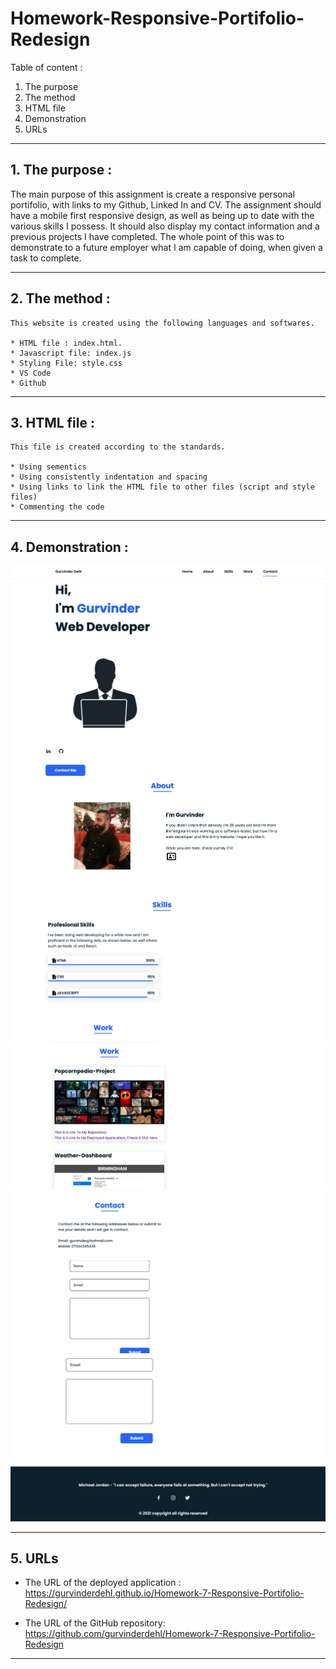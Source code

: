 # Homework-Responsive-Portifolio-Redesign

Table of content :

1. The purpose
2. The method
3. HTML file
4. Demonstration
5. URLs 

-----------------------------------------------------------------------------------------------------------------------

## 1. The purpose :

The main purpose of this assignment is create a responsive personal portifolio, with links to my Github, Linked In and CV. The assignment should have a mobile first responsive design, as well as being up to date with the various skills I possess. It should also display my contact information and a previous projects I have completed. The whole point of this was to demonstrate to a future employer what I am capable of doing, when given a task to complete.

-----------------------------------------------------------------------------------------------------------------------

## 2. The method : 

    This website is created using the following languages and softwares.

    * HTML file : index.html.
    * Javascript file: index.js
    * Styling File: style.css
    * VS Code
    * Github
   
-----------------------------------------------------------------------------------------------------------------------

## 3. HTML file : 
    
    This file is created according to the standards.

    * Using sementics
    * Using consistently indentation and spacing
    * Using links to link the HTML file to other files (script and style files)
    * Commenting the code

-----------------------------------------------------------------------------------------------------------------------

## 4. Demonstration :  
![Screenshot01](./Assets/Screenshot1.png)
![Screenshot02](/Assets/Screenshot2.png)
![Screenshot03](/Assets/Screenshot3.png)
![Screenshot04](/Assets/Screenshot4.png)
![Screenshot05](/Assets/Screenshot5.png)
![Screenshot06](/Assets/Screenshot6.png)



-----------------------------------------------------------------------------------------------------------------------

## 5. URLs 

* The URL of the deployed application : https://gurvinderdehl.github.io/Homework-7-Responsive-Portifolio-Redesign/

* The URL of the GitHub repository: https://github.com/gurvinderdehl/Homework-7-Responsive-Portifolio-Redesign
-----------------------------------------------------------------------------------------------------------------------